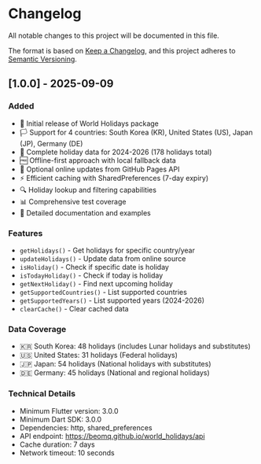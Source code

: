 # Changelog

All notable changes to this project will be documented in this file.

The format is based on [Keep a Changelog](https://keepachangelog.com/en/1.0.0/),
and this project adheres to [Semantic Versioning](https://semver.org/spec/v2.0.0.html).

## [1.0.0] - 2025-09-09

### Added

- 🎉 Initial release of World Holidays package
- 🏳️ Support for 4 countries: South Korea (KR), United States (US), Japan (JP), Germany (DE)
- 📅 Complete holiday data for 2024-2026 (178 holidays total)
- 🆓 Offline-first approach with local fallback data
- 🔄 Optional online updates from GitHub Pages API
- ⚡ Efficient caching with SharedPreferences (7-day expiry)
- 🔍 Holiday lookup and filtering capabilities
- 📊 Comprehensive test coverage
- 📖 Detailed documentation and examples

### Features

- `getHolidays()` - Get holidays for specific country/year
- `updateHolidays()` - Update data from online source
- `isHoliday()` - Check if specific date is holiday
- `isTodayHoliday()` - Check if today is holiday
- `getNextHoliday()` - Find next upcoming holiday
- `getSupportedCountries()` - List supported countries
- `getSupportedYears()` - List supported years (2024-2026)
- `clearCache()` - Clear cached data

### Data Coverage

- 🇰🇷 South Korea: 48 holidays (includes Lunar holidays and substitutes)
- 🇺🇸 United States: 31 holidays (Federal holidays)
- 🇯🇵 Japan: 54 holidays (National holidays with substitutes)
- 🇩🇪 Germany: 45 holidays (National and regional holidays)

### Technical Details

- Minimum Flutter version: 3.0.0
- Minimum Dart SDK: 3.0.0
- Dependencies: http, shared_preferences
- API endpoint: https://beomq.github.io/world_holidays/api
- Cache duration: 7 days
- Network timeout: 10 seconds
